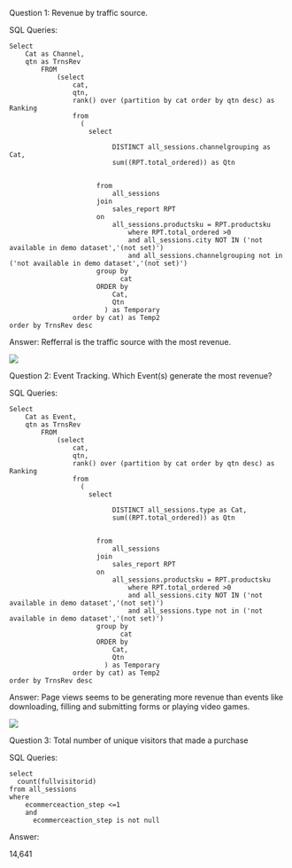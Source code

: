 Question 1: Revenue by traffic source.

SQL Queries:

```
Select
	Cat as Channel,
	qtn as TrnsRev
		FROM
			(select
				cat,
				qtn,
			 	rank() over (partition by cat order by qtn desc) as Ranking
				from
				  (		
					select  

						  DISTINCT all_sessions.channelgrouping as Cat,
						  sum((RPT.total_ordered)) as Qtn


					  from
						  all_sessions
					  join
						  sales_report RPT
					  on
						  all_sessions.productsku = RPT.productsku
							  where RPT.total_ordered >0
							  and all_sessions.city NOT IN ('not available in demo dataset','(not set)')
							  and all_sessions.channelgrouping not in ('not available in demo dataset','(not set)')
					  group by
					  		cat
					  ORDER by
						  Cat,
						  Qtn
						) as Temporary
				order by cat) as Temp2
order by TrnsRev desc

```

Answer:
Refferral is the traffic source with the most revenue.

![](/Users/patrick/Desktop/Lighthouse_labs/LHL_Week_One_Project/Files/TransByTraffic.png)


Question 2: Event Tracking. Which Event(s) generate the most revenue?


SQL Queries:

```
Select
	Cat as Event,
	qtn as TrnsRev
		FROM
			(select
				cat,
				qtn,
			 	rank() over (partition by cat order by qtn desc) as Ranking
				from
				  (		
					select  

						  DISTINCT all_sessions.type as Cat,
						  sum((RPT.total_ordered)) as Qtn


					  from
						  all_sessions
					  join
						  sales_report RPT
					  on
						  all_sessions.productsku = RPT.productsku
							  where RPT.total_ordered >0
							  and all_sessions.city NOT IN ('not available in demo dataset','(not set)')
							  and all_sessions.type not in ('not available in demo dataset','(not set)')
					  group by
					  		cat
					  ORDER by
						  Cat,
						  Qtn
						) as Temporary
				order by cat) as Temp2
order by TrnsRev desc

```

Answer:
Page views seems to be generating more revenue than events like downloading, filling and submitting forms or playing video games.

![](/Users/patrick/Desktop/Lighthouse_labs/LHL_Week_One_Project/Files/RevByEvent.png)


Question 3: Total number of unique visitors that made a purchase

SQL Queries:

```
select
  count(fullvisitorid)
from all_sessions
where
    ecommerceaction_step <=1
    and
      ecommerceaction_step is not null

```

Answer:

14,641
